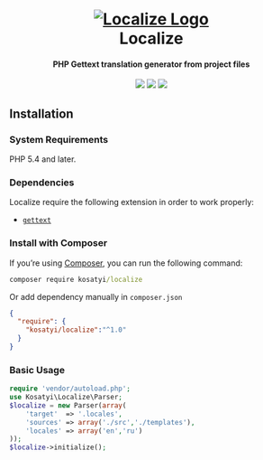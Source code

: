 <h1 align="center">
  <a href="https://kosatyi.com">
      <img src="https://i.imgur.com/sbmTP8q.png" alt="Localize Logo"></a>
  <br>
  Localize
  <br>
</h1>

<h4 align="center">
PHP Gettext translation generator from project files 
</h4>

<p align="center">
<a href="https://packagist.org/packages/kosatyi/localize"><img src="https://poser.pugx.org/kosatyi/localize/version" /></a>
<a href="https://packagist.org/packages/kosatyi/localize"><img src="https://poser.pugx.org/kosatyi/localize/downloads"/></a>
<a href="https://packagist.org/packages/kosatyi/localize"><img src="https://poser.pugx.org/kosatyi/localize/license" /></a>
</p>

## Installation

### System Requirements

PHP 5.4 and later.

### Dependencies

Localize require the following extension in order to work properly:

- [`gettext`](http://php.net/manual/en/gettext.installation.php)


### Install with Composer

If you’re using [Composer](https://getcomposer.org/), you can run the following command:

```cmd
composer require kosatyi/localize
```

Or add dependency manually in `composer.json`

```json
{
  "require": {
    "kosatyi/localize":"^1.0"
  }
}
```

### Basic Usage

```php
require 'vendor/autoload.php';
use Kosatyi\Localize\Parser;
$localize = new Parser(array(
    'target'  => '.locales',
    'sources' => array('./src','./templates'),
    'locales' => array('en','ru')
));
$localize->initialize();
```



